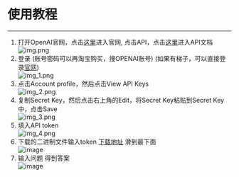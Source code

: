 # 使用教程

--------

1. 打开OpenAI官网，点击[这里](https://openai.com/)进入官网, 点击API，点击[这里](https://openai.com/api/)进入API文档  
   ![img.png](img/img.png)
2. 登录 (账号密码可以再淘宝购买，搜OPENAI账号) (如果有梯子，可以直接登录[官网](https://chat.openai.com/chat))  
   ![img_1.png](img/img_1.png)
3. 点击Account profile，然后点击View API Keys  
   ![img_2.png](img/img_2.png)
4. 复制Secret Key，然后点击右上角的Edit，将Secret Key粘贴到Secret Key中，点击Save  
   ![img_3.png](img/img_3.png)
5. 填入API token  
![img_4.png](img/img_4.png)
6. 下载的二进制文件输入token [下载地址](https://github.com/bigduu/openai-cli/actions/runs/4223017320) 滑到最下面  
![image](https://user-images.githubusercontent.com/18681616/219084564-4ba79f53-d0b8-499a-9de1-f130ed441db2.png)
7. 输入问题 得到答案  
![image](https://user-images.githubusercontent.com/18681616/219084688-f6b63818-5ff7-40c1-a19a-84649c03c3fb.png)
 
